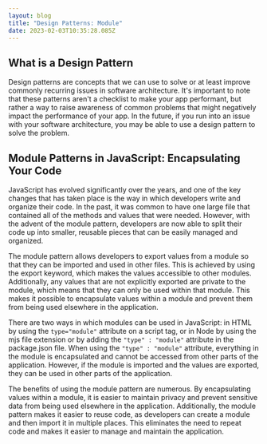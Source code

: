```yaml
---
layout: blog
title: "Design Patterns: Module"
date: 2023-02-03T10:35:28.085Z
---
```



## What is a Design Pattern 

Design patterns are concepts that we can use to solve or at least improve commonly recurring issues in software architecture. It's important to note that these patterns aren't a checklist to make your app performant, but rather a way to raise awareness of common problems that might negatively impact the performance of your app. In the future, if you run into an issue with your software architecture, you may be able to use a design pattern to solve the problem.

## Module Patterns in JavaScript: Encapsulating Your Code

JavaScript has evolved significantly over the years, and one of the key changes that has taken place is the way in which developers write and organize their code. In the past, it was common to have one large file that contained all of the methods and values that were needed. However, with the advent of the module pattern, developers are now able to split their code up into smaller, reusable pieces that can be easily managed and organized.

The module pattern allows developers to export values from a module so that they can be imported and used in other files. This is achieved by using the export keyword, which makes the values accessible to other modules. Additionally, any values that are not explicitly exported are private to the module, which means that they can only be used within that module. This makes it possible to encapsulate values within a module and prevent them from being used elsewhere in the application.

There are two ways in which modules can be used in JavaScript: in HTML by using the `type="module"` attribute on a script tag, or in Node by using the mjs file extension or by adding the `"type" : "module"` attribute in the package.json file. When using the `"type" : "module"` attribute, everything in the module is encapsulated and cannot be accessed from other parts of the application. However, if the module is imported and the values are exported, they can be used in other parts of the application.

The benefits of using the module pattern are numerous. By encapsulating values within a module, it is easier to maintain privacy and prevent sensitive data from being used elsewhere in the application. Additionally, the module pattern makes it easier to reuse code, as developers can create a module and then import it in multiple places. This eliminates the need to repeat code and makes it easier to manage and maintain the application.